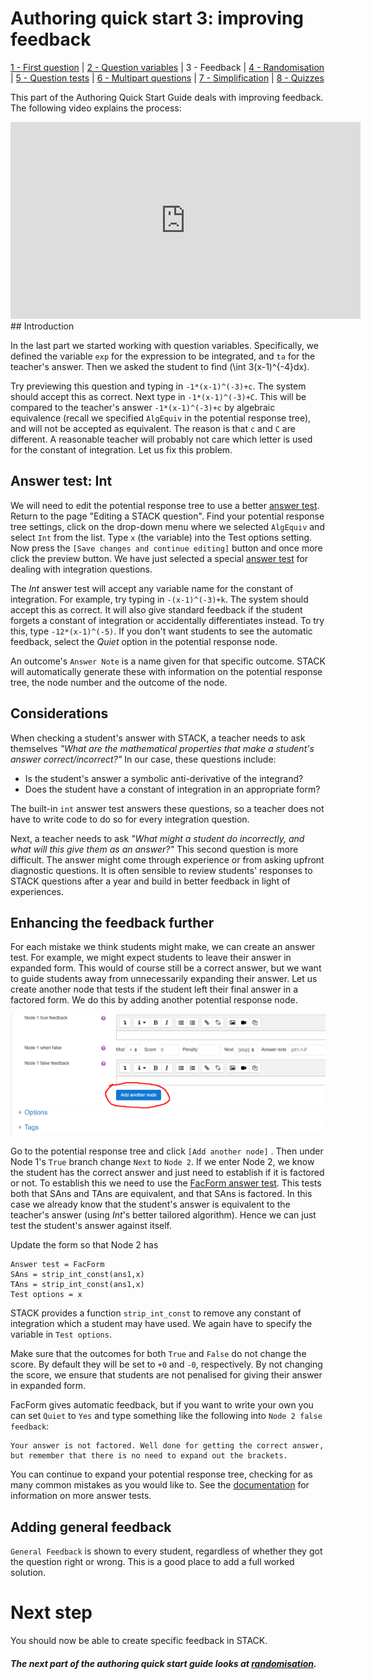 # Authoring quick start 3: improving feedback

[1 - First question](Authoring_quick_start.md) | [2 - Question variables](Authoring_quick_start_2.md) | 3 - Feedback | [4 - Randomisation](Authoring_quick_start_4.md) | [5 - Question tests](Authoring_quick_start_5.md) | [6 - Multipart questions](Authoring_quick_start_6.md) | [7 - Simplification](Authoring_quick_start_7.md) | [8 - Quizzes](Authoring_quick_start_8.md)



This part of the Authoring Quick Start Guide deals with improving feedback. The following video explains the process:

<iframe width="560" height="315" src="https://www.youtube.com/embed/l6QAMmUA5Pk" frameborder="0" allowfullscreen></iframe>
## Introduction

In the last part we started working with question variables. Specifically, we defined the variable  `exp` for the expression to be integrated, and `ta` for the teacher's answer. Then we asked the student to find \(\int 3(x-1)^{-4}dx\).

Try previewing this question and typing in  `-1*(x-1)^(-3)+c`. The system should accept this as correct.  Next type in `-1*(x-1)^(-3)+C`.  This will be compared to the teacher's answer `-1*(x-1)^(-3)+c` by algebraic equivalence (recall we specified `AlgEquiv` in the potential response tree), and will not be accepted as equivalent.  The reason is that `c` and `C` are different.  A reasonable teacher will probably not care which letter is used for the constant of integration. Let us fix this problem.

## Answer test: Int

We will need to edit the potential response tree to use a better [answer test](Answer_tests.md#Int). Return to the page "Editing a STACK question". Find your potential response tree settings, click on the drop-down menu where we selected `AlgEquiv` and select `Int` from the list. Type `x` (the variable) into the Test options setting. Now press the `[Save changes and continue editing]` button and once more click the preview button.  We have just selected a special [answer test](Answer_tests.md) for dealing with integration questions.

The _Int_ answer test will accept any variable name for the constant of integration. For example, try typing in  `-(x-1)^(-3)+k`. The system should accept this as correct.  It will also give standard feedback if the student forgets a constant of integration or accidentally differentiates instead.  To try this, type `-12*(x-1)^(-5)`.  If you don't want students to see the automatic feedback, select the _Quiet_ option in the potential response node.

An outcome's  `Answer Note` is a name given for that specific outcome. STACK will automatically generate these with information on the potential response tree, the node number and the outcome of the node.

## Considerations

When checking a student's answer with STACK, a teacher needs to ask themselves _"What are the mathematical properties that make a student's answer correct/incorrect?"_  In our case, these questions include:

- Is the student's answer a symbolic anti-derivative of the integrand?
- Does the student have a constant of integration in an appropriate form?

The built-in `int` answer test answers these questions, so a teacher does not have to write code to do so for every integration question.

Next, a teacher needs to ask _"What might a student do incorrectly, and what will this give them as an answer?"_  This second question is more difficult. The answer might come through experience or from asking upfront diagnostic questions. It is often sensible to review students' responses to STACK questions after a year and build in better feedback in light of experiences. 

## Enhancing the feedback further

For each mistake we think students might make, we can create an answer test. For example, we might expect students to leave their answer in expanded form. This would of course still be a correct answer, but we want to guide students away from unnecessarily expanding their answer. Let us create another node that tests if the student left their final answer in a factored form. We do this by adding another potential response node. 

![Adding a new node](../../content/add_new_node.png)

Go to the potential response tree and click `[Add another node]` . Then under Node 1's  `True` branch change `Next` to `Node 2`. If we enter Node 2, we know the student has the correct answer and just need to establish if it is factored or not. To establish this we need to use the [FacForm answer test](Answer_tests.md). This tests both that SAns and TAns are equivalent, and that SAns is factored. In this case we already know that the student's answer is equivalent to the teacher's answer (using *Int*'s better tailored algorithm). Hence we can just test the student's answer against itself.

Update the form so that Node 2 has

```
Answer test = FacForm
SAns = strip_int_const(ans1,x)
TAns = strip_int_const(ans1,x)
Test options = x
```

STACK provides a function `strip_int_const` to remove any constant of integration which a student may have used. We again have to specify the variable in `Test options`. 

Make sure that the outcomes for both `True` and `False` do not change the score. By default they will be set to `+0` and `-0`, respectively. By not changing the score, we ensure that students are not penalised for giving their answer in expanded form.

FacForm gives automatic feedback, but if you want to write your own you can set `Quiet` to `Yes` and type something like the following into `Node 2 false feedback`:

```
Your answer is not factored. Well done for getting the correct answer, but remember that there is no need to expand out the brackets.
```

You can continue to expand your potential response tree, checking for as many common mistakes as you would like to. See the [documentation](Answer_tests.md) for information on more answer tests.

## Adding general feedback

`General Feedback` is shown to every student, regardless of whether they got the question right or wrong. This is a good place to add a full worked solution.

# Next step

You should now be able to create specific feedback in STACK.

##### The next part of the authoring quick start guide looks at [randomisation](Authoring_quick_start_4.md).